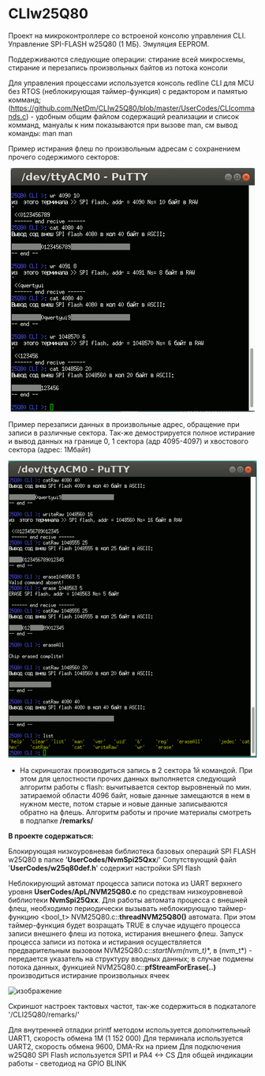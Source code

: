 # CLIw25Q80

Проект на микроконтроллере со встроеной консолю управления СLI. Управление SPI-FLASH w25Q80 (1 МБ). Эмуляция EEPROM.

Поддерживаются следующие операции: стирание всей микросхемы, стирание и перезапись произвольных байтов из потока консоли

Для управления процессами используется консоль redline CLI для MCU без RTOS (неблокирующая таймер-функция) с редактором и памятью комманд; 
(https://github.com/NetDm/CLIw25Q80/blob/master/UserCodes/CLIcommands.c) - удобным общим файлом содержащий реализации и список комманд, мануалы к ним показываются при вызове man, см вывод команды: man man

Пример истирания флеш по произвольным адресам с сохранением прочего содержимого секторов:
<p align="center">
  <img src="https://github.com/NetDm/MCU-CLI-w25Q80-emulEEPROM/blob/master/remarks/%D0%BF%D0%B5%D1%80%D0%B5%D0%B7%D0%B0%D0%BF%D0%B8%D1%81%D1%8C%20%D0%B2%202%20%D1%81%D0%B5%D0%BA%D1%82%D0%BE%D1%80%D0%B0%202%20%D1%80%D0%B0%D0%B7%D0%BD%D1%8B%D1%85%20%D0%BF%D0%B0%D0%BA%D0%B5%D1%82%D0%B0%20%D0%B8%203%D0%B9%20%D0%B2%20%D1%85%D0%B2%D0%BE%D1%81%D1%82%20%D1%84%D0%BB%D0%B5%D1%88.gif?raw=true" />
</p>
Пример перезаписи данных в произвольные адрес, обращение при записи в различные сектора. Так-же демострируется полное истирание и вывод данных на границе 0, 1 сектора (адр 4095-4097) и хвостового сектора (адрес: 1Мбайт)
<p align="center">
  <img src="https://github.com/NetDm/MCU-CLI-w25Q80-emulEEPROM/blob/master/remarks/%D1%81%D1%82%D0%B8%D1%80%D0%B0%D0%BD%D0%B8%D0%B5%20%D0%B2%20%D1%85%D0%B2%D0%BE%D1%81%D1%82%D0%B5%20%D1%84%D0%BB%D0%B5%D1%88%20%D0%B8%20%D0%B2%D1%81%D1%8E%20%D1%86%D0%B5%D0%BB%D0%B8%D0%BA%D0%BE%D0%BC.gif?raw=true" />
</p>

* На скриншотах производиться запись в 2 сектора 1й командой. При этом для целостности прочих данных выполняется следующий алгоритм работы с flash: вычитывается сектор выровненый по мин. затираемой области 4096 байт, новые данные замещаются в нем в нужном месте, потом старые и новые данные записываются обратно на флешь. Алгоритм работы и прочие материалы смотреть в подпапке **/remarks/**

**В проекте содержаться:**

Блокирующая низкоуровневая библиотека базовых операций SPI FLASH w25Q80 в папке '**UserCodes/NvmSpi25Qxx**/'
  Cопутствующий файл '**UserCodes/w25q80def.h**' содержит настройки SPI flash

Неблокирующий автомат процесса записи потока из UART верхнего уровня **UserCodes/ApL/NVM25Q80.c** по средствам низкоуровневой библиотеки **NvmSpi25Qxx**. Для работы автомата процесса с внешней флеш, необходимо периодически вызывать неблокирующую таймер-функцию <bool_t> NVM25Q80.c::**threadNVM25Q80()** автомата. При этом таймер-функция будет возращать TRUE в случае идущего процесса записи внешнего флеш из потока, истирания внешнего флеш.
Запуск процесса записи из потока и истирания осуществляется предварительным вызовом NVM25Q80.c::**startNvm(nvm_t*)**, в (nvm_t*) - передается указатель на структуру вводных данных; в случае подмены потока данных, функцией NVM25Q80.c::**pfStreamForErase(..)** производиться истирание произвольных ячеек




![изображение](https://user-images.githubusercontent.com/36101745/172089108-01100c97-7422-414b-867f-f83d7d966115.png)

Скриншот настроек тактовых частот, так-же содержиться в подкаталоге '/CLI25Q80/remarks/'

Для внутренней отладки printf методом используется дополнительный UART1, скорость обмена 1М (1 152 000)
Для терминала используется UART2, скорость обмена 9600, DMA-Rx на прием
Для подключения w25Q80 SPI Flash используется SPI1 и PA4 <-> CS
Для общей индикации работы - светодиод на GPIO BLINK
